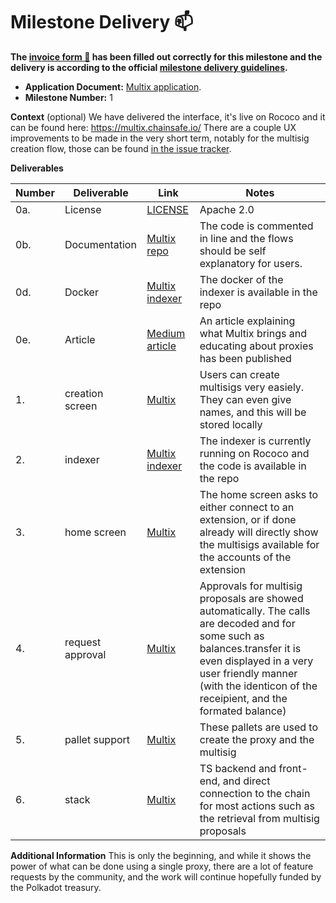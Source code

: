 # Milestone Delivery :mailbox:

**The [invoice form :pencil:](https://docs.google.com/forms/d/e/1FAIpQLSfmNYaoCgrxyhzgoKQ0ynQvnNRoTmgApz9NrMp-hd8mhIiO0A/viewform) has been filled out correctly for this milestone and the delivery is according to the official [milestone delivery guidelines](https://github.com/w3f/Grants-Program/blob/master/docs/Support%20Docs/milestone-deliverables-guidelines.md).**

- **Application Document:** [Multix application](https://github.com/w3f/Grants-Program/blob/master/applications/Multix-a-simple-UI-for-complex-multisig.md).
- **Milestone Number:** 1

**Context** (optional)
We have delivered the interface, it's live on Rococo and it can be found here: https://multix.chainsafe.io/
There are a couple UX improvements to be made in the very short term, notably for the multisig creation flow, those can be found [in the issue tracker](https://github.com/ChainSafe/Multix/issues).

**Deliverables**

| Number | Deliverable      | Link                                                                                                                       | Notes                                                                                                                                                                                                                                        |
| ------ | ---------------- | -------------------------------------------------------------------------------------------------------------------------- | -------------------------------------------------------------------------------------------------------------------------------------------------------------------------------------------------------------------------------------------- |
| 0a.    | License          | [LICENSE](https://github.com/ChainSafe/Multix/blob/main/LICENSE)                                                           | Apache 2.0                                                                                                                                                                                                                                   |
| 0b.    | Documentation    | [Multix repo](https://github.com/ChainSafe/Multix)                                                                         | The code is commented in line and the flows should be self explanatory for users.                                                                                                                                                            |
| 0d.    | Docker           | [Multix indexer](https://github.com/ChainSafe/Multix/tree/main/squid)                                                      | The docker of the indexer is available in the repo                                                                                                                                                                                           |
| 0e.    | Article          | [Medium article](https://blog.chainsafe.io/multix-a-simple-interface-to-manage-complex-multisigs-on-polkadot-97328be26f9d) | An article explaining what Multix brings and educating about proxies has been published                                                                                                                                                      |
| 1.     | creation screen  | [Multix](https://multix.chainsafe.io/)                                                                                     | Users can create multisigs very easiely. They can even give names, and this will be stored locally                                                                                                                                           |
| 2.     | indexer          | [Multix indexer](https://api.multix.chainsafe.io/)                                                                         | The indexer is currently running on Rococo and the code is available in the repo                                                                                                                                                             |
| 3.     | home screen      | [Multix](https://multix.chainsafe.io/)                                                                                     | The home screen asks to either connect to an extension, or if done already will directly show the multisigs available for the accounts of the extension                                                                                      |
| 4.     | request approval | [Multix](https://multix.chainsafe.io/)                                                                                     | Approvals for multisig proposals are showed automatically. The calls are decoded and for some such as balances.transfer it is even displayed in a very user friendly manner (with the identicon of the receipient, and the formated balance) |
| 5.     | pallet support   | [Multix](https://multix.chainsafe.io/)                                                                                     | These pallets are used to create the proxy and the multisig                                                                                                                                                                                  |
| 6.     | stack            | [Multix](https://multix.chainsafe.io/)                                                                                     | TS backend and front-end, and direct connection to the chain for most actions such as the retrieval from multisig proposals                                                                                                                  |

**Additional Information**
This is only the beginning, and while it shows the power of what can be done using a single proxy, there are a lot of feature requests by the community, and the work will continue hopefully funded by the Polkadot treasury.
